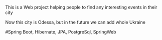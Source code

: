 This is a Web project helping people to find any interesting events in their city

Now this city is Odessa, but in the future we can add whole Ukraine

#Spring Boot, Hibernate, JPA, PostgreSql, SpringWeb